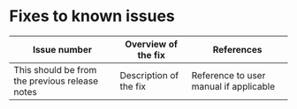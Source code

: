# Fixes to known issues

| Issue number | Overview of the fix | References | 
| ------------ | ------------------- | ---------- |
| This should be from the previous release notes | Description of the fix | Reference to user manual if applicable |